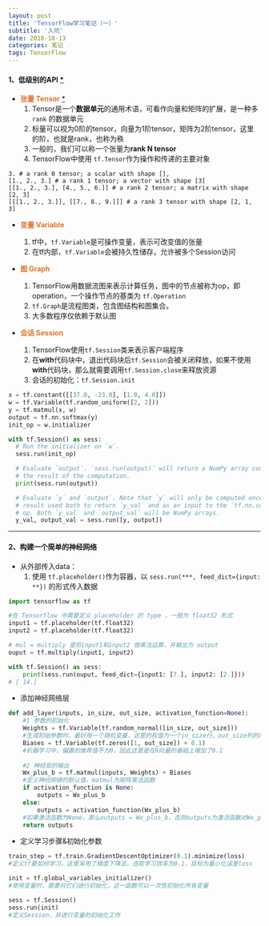 ```yaml
---
layout: post
title: 'TensorFlow学习笔记（一）'
subtitle: '入坑'
date: 2018-10-13
categories: 笔记
tags: TensorFlow
---
```


#### 1、低级别的API [\*](https://www.tensorflow.org/programmers_guide/low_level_intro?hl=zh-cn)



-  **<span style="color:#df732c">张量 Tensor</span>** [\*](https://zh.wikipedia.org/wiki/%E5%BC%B5%E9%87%8F)
    1. Tensor是一个**数据单元**的通用术语，可看作向量和矩阵的扩展，是一种多 `rank` 的数据单元
    2. 标量可以视为0阶的tensor，向量为1阶tensor，矩阵为2阶tensor，这里的阶，也就是rank，也称为秩
    3. 一般的，我们可以称一个张量为**rank N tensor**
    4. TensorFlow中使用 `tf.Tensor`作为操作和传递的主要对象

```
3. # a rank 0 tensor; a scalar with shape [],
[1., 2., 3.] # a rank 1 tensor; a vector with shape [3]
[[1., 2., 3.], [4., 5., 6.]] # a rank 2 tensor; a matrix with shape [2, 3]
[[[1., 2., 3.]], [[7., 8., 9.]]] # a rank 3 tensor with shape [2, 1, 3]
```

- **<span style="color:#df732c">变量 Variable</span>**
    1. tf中，`tf.Variable`是可操作变量，表示可改变值的张量
    2. 在tf内部，`tf.Variable`会被持久性储存，允许被多个Session访问

- **<span style="color:#df732c">图 Graph</span>**
    1. TensorFlow用数据流图来表示计算任务，图中的节点被称为op，即operation，一个操作节点的基类为 `tf.Operation`
    2. `tf.Graph`是流程图类，包含图结构和图集合。
    3. 大多数程序仅依赖于默认图

- **<span style="color:#df732c">会话 Session</span>**
    1. TensorFlow使用`tf.Session`类来表示客户端程序
    2. 在**with**代码块中，退出代码块后`tf.Session`会被关闭释放，如果不使用**with**代码块，那么就需要调用`tf.Session.close`来释放资源
    3. 会话的初始化：`tf.Session.init`

```python
x = tf.constant([[37.0, -23.0], [1.0, 4.0]])
w = tf.Variable(tf.random_uniform([2, 2]))
y = tf.matmul(x, w)
output = tf.nn.softmax(y)
init_op = w.initializer

with tf.Session() as sess:
  # Run the initializer on `w`.
  sess.run(init_op)

  # Evaluate `output`. `sess.run(output)` will return a NumPy array containing
  # the result of the computation.
  print(sess.run(output))

  # Evaluate `y` and `output`. Note that `y` will only be computed once, and its
  # result used both to return `y_val` and as an input to the `tf.nn.softmax()`
  # op. Both `y_val` and `output_val` will be NumPy arrays.
  y_val, output_val = sess.run([y, output])

```

---

#### 2、构建一个简单的神经网络

- 从外部传入data：
    1. 使用 `tf.placeholder()`作为容器，以 `sess.run(***, feed_dict={input: **})` 的形式传入数据

```python
import tensorflow as tf

#在 Tensorflow 中需要定义 placeholder 的 type ，一般为 float32 形式
input1 = tf.placeholder(tf.float32)
input2 = tf.placeholder(tf.float32)

# mul = multiply 是将input1和input2 做乘法运算，并输出为 output 
ouput = tf.multiply(input1, input2)    

with tf.Session() as sess:
    print(sess.run(ouput, feed_dict={input1: [7.], input2: [2.]}))
# [ 14.]
```

- 添加神经网络层
```python
def add_layer(inputs, in_size, out_size, activation_function=None):
    #1 参数的初始化
    Weights = tf.Variable(tf.random_normal([in_size, out_size]))
    #生成初始参数时，最好用一个随机变量，这里的权值为一个in_size行，out_size列的随机变量矩阵
    Biases = tf.Variable(tf.zeros([1, out_size]) + 0.1)
    #机器学习中，偏置的推荐值不为0，因此这里是在0向量的基础上增加了0.1
    
    #2 神经层的输出
    Wx_plus_b = tf.matmul(inputs, Weights) + Biases
    #定义神经网络的默认值，matmul为矩阵乘法函数
    if activation_function is None:
        outputs = Wx_plus_b
    else:
        outputs = activation_function(Wx_plus_b)
    #如果激活函数为None，那么outputs = Wx_plus_b，否则outputs为激活函数对Wx_plus_b的响应值
    return outputs
```

- 定义学习步骤&初始化参数

```python
train_step = tf.train.GradientDescentOptimizer(0.1).minimize(loss)
#定义tf要如何学习，这里采用了梯度下降法，选取学习效率为0.1，目标为最小化误差loss

init = tf.global_variables_initializer()
#使用变量时，需要对它们进行初始化，这一函数可以一次性初始化所有变量

sess = tf.Session()
sess.run(init)
#定义Session，并进行变量的初始化工作
```